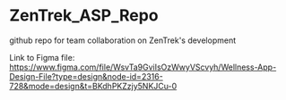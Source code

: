 # ZenTrek_ASP_Repo
github repo for team collaboration on ZenTrek's development

Link to Figma file: https://www.figma.com/file/WsvTa9GviIsOzWwyVScvyh/Wellness-App-Design-File?type=design&node-id=2316-728&mode=design&t=BKdhPKZzjy5NKJCu-0
